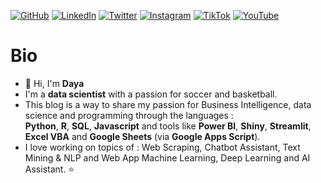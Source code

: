 [![GitHub](https://img.shields.io/badge/GitHub-Profile-informational?style=flat&logo=github&logoColor=white&color=blue)](https://github.com/smdlabtech)
[![LinkedIn](https://img.shields.io/badge/LinkedIn-Profile-informational?style=flat&logo=linkedin&logoColor=white&color=blue)](https://www.linkedin.com/in/dayasylla/)
[![Twitter](https://img.shields.io/badge/Twitter-Follow-informational?style=flat&logo=twitter&logoColor=white&color=1DA1F2)](https://x.com/BrainYadzo/followers)
[![Instagram](https://img.shields.io/badge/Instagram-Connect-informational?style=flat&logo=instagram&logoColor=white&color=C13584)](https://www.instagram.com/dayalabtech/)
[![TikTok](https://img.shields.io/badge/TikTok-Connect-informational?style=flat&logo=tiktok&logoColor=white&color=FF0050)](https://www.tiktok.com/@smdlabtech)
[![YouTube](https://img.shields.io/badge/YouTube-Subscribe-informational?style=flat&logo=youtube&logoColor=white&color=FF0000)](https://www.youtube.com/channel/votre-chaîne)

# Bio

- 👋 Hi, I'm **Daya**
- I'm a **data scientist** with a passion for soccer and basketball.
- This blog is a way to share my passion for Business Intelligence, data science and programming through the languages :  
 **Python**, **R**, **SQL**, **Javascript** and tools like **Power BI**, **Shiny**, **Streamlit**, **Excel VBA** and **Google Sheets** (via **Google Apps Script**).  
- I love working on topics of : Web Scraping, Chatbot Assistant, Text Mining & NLP and Web App Machine Learning, Deep Learning and AI Assistant. ⭐  
